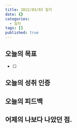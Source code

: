 ```yaml
---
title: 2022/03/03 일지
date: {}
categories:
  - 일지
tags: []
published: true
---
```




## 오늘의 목표

- [ ] 

## 오늘의 성취 인증



## 오늘의 피드백


## 어제의 나보다 나았던 점.
